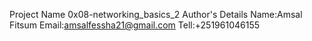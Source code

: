 Project Name
0x08-networking_basics_2
Author's Details
Name:Amsal Fitsum
Email:amsalfessha21@gmail.com
Tell:+251961046155
